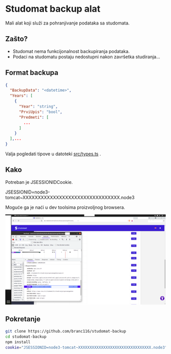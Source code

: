 # Studomat backup alat

Mali alat koji služi za pohranjivanje podataka sa studomata.

## Zašto?
* Studomat nema funkcijonalnost backupiranja podataka.
* Podaci na studomatu postaju nedostupni nakon završetka studiranja...

## Format backupa

``` JSON
{
  "BackupData": "<datetime>",
  "Years": [
    {
      "Year": "string",
      "PrviUpis": "bool",
      "Predmeti": [
        ...
      ]
    }
  ],...
}
```

Valja pogledati tipove u datoteki [src/types.ts](src/types.ts) .

## Kako

Potreban je JSESSIONIDCookie.

JSESSIONID=node3-tomcat~XXXXXXXXXXXXXXXXXXXXXXXXXXXXXXXX.node3

Moguće ga je naći u dev toolsima proizvoljnog browsera.

![imgs/get_cookie.png](imgs/get_cookie.png)

## Pokretanje

```bash
git clone https://github.com/branc116/studomat-backup
cd studomat-backup
npm install
cookie="JSESSIONID=node3-tomcat~XXXXXXXXXXXXXXXXXXXXXXXXXXXXXXXX.node3" npm run start
```